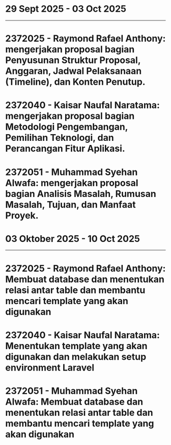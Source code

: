 # 29 Sept 2025 - 03 Oct 2025
----------------------------------
# 2372025 - Raymond Rafael Anthony: mengerjakan proposal bagian Penyusunan Struktur Proposal, Anggaran, Jadwal Pelaksanaan (Timeline), dan Konten Penutup.
# 2372040 - Kaisar Naufal Naratama: mengerjakan proposal bagian Metodologi Pengembangan, Pemilihan Teknologi, dan Perancangan Fitur Aplikasi.
# 2372051 - Muhammad Syehan Alwafa: mengerjakan proposal bagian Analisis Masalah, Rumusan Masalah, Tujuan, dan Manfaat Proyek.

# 03 Oktober 2025 - 10 Oct 2025
----------------------------------
# 2372025 - Raymond Rafael Anthony: Membuat database dan menentukan relasi antar table dan membantu mencari template yang akan digunakan
# 2372040 - Kaisar Naufal Naratama: Menentukan template yang akan digunakan dan melakukan setup environment Laravel
# 2372051 - Muhammad Syehan Alwafa: Membuat database dan menentukan relasi antar table dan membantu mencari template yang akan digunakan
